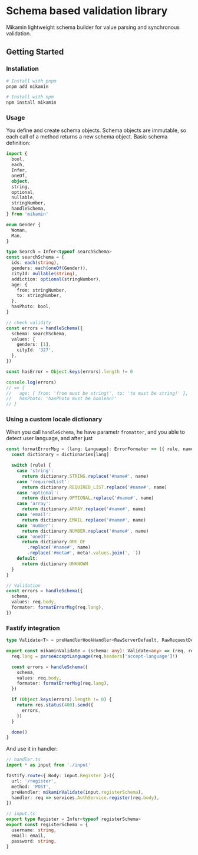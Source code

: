 # Schema based validation library

Mikamin lightweight schema builder for value parsing and synchronous validation.

## Getting Started

### Installation

```sh
# Install with pnpm
pnpm add mikamin

# Install with npm
npm install mikamin
```

### Usage

You define and create schema objects. Schema objects are immutable, so each call of a method returns a new schema object.
Basic schema definition:

```ts
import {
  bool,
  each,
  Infer,
  oneOf,
  object,
  string,
  optional,
  nullable,
  stringNumber,
  handleSchema,
} from 'mikamin'

enum Gender {
  Woman,
  Man,
}

type Search = Infer<typeof searchSchema>
const searchSchema = {
  ids: each(string),
  genders: each(oneOf(Gender)),
  cityId: nullable(string),
  addiction: optional(stringNumber),
  age: {
    from: stringNumber,
    to: stringNumber,
  },
  hasPhoto: bool,
}

// check validity
const errors = handleSchema({
  schema: searchSchema,
  values: {
    genders: [1],
    cityId: '327',
  },
})

const hasError = Object.keys(errors).length != 0

console.log(errors)
// => {
//   age: { from: 'from must be string!', to: 'to must be string!' },
//   hasPhoto: 'hasPhoto must be boolean!'
// }
```

### Using a custom locale dictionary

When you call `handleSchema`, he have parametr `fromatter`, and you able to detect user language, and after just

```ts
const formatErrorMsg = (lang: Language): ErrorFormater => ({ rule, name, meta }) => {
  const dictionary = dictionaries[lang]

  switch (rule) {
    case 'string':
      return dictionary.STRING.replace('#name#', name)
    case 'requiredList':
      return dictionary.REQUIRED_LIST.replace('#name#', name)
    case 'optional':
      return dictionary.OPTIONAL.replace('#name#', name)
    case 'array':
      return dictionary.ARRAY.replace('#name#', name)
    case 'email':
      return dictionary.EMAIL.replace('#name#', name)
    case 'number':
      return dictionary.NUMBER.replace('#name#', name)
    case 'oneOf':
      return dictionary.ONE_OF
        .replace('#name#', name)
        .replace('#meta#', meta!.values.join(', '))
    default:
      return dictionary.UNKNOWN
  }
}

// Validation
const errors = handleSchema({
  schema,
  values: req.body,
  formater: formatErrorMsg(req.lang),
})
```

### Fastify integration

```ts
type Validate<T> = preHandlerHookHandler<RawServerDefault, RawRequestDefaultExpression, RawReplyDefaultExpression, { Body: T }>

export const mikaminValidate = (schema: any): Validate<any> => (req, res, done) => {
  req.lang = parseAcceptLanguage(req.headers['accept-language']!)

  const errors = handleSchema({
    schema,
    values: req.body,
    formater: formatErrorMsg(req.lang),
  })

  if (Object.keys(errors).length != 0) {
    return res.status(400).send({
      errors,
    })
  }

  done()
}
```

And use it in handler:

```ts
// handler.ts
import * as input from './input'

fastify.route<{ Body: input.Register }>({
  url: '/register',
  method: 'POST',
  preHandler: mikaminValidate(input.registerSchema),
  handler: req => services.AuthService.register(req.body),
})

// input.ts
export type Register = Infer<typeof registerSchema>
export const registerSchema = {
  username: string,
  email: email,
  password: string,
}
```
